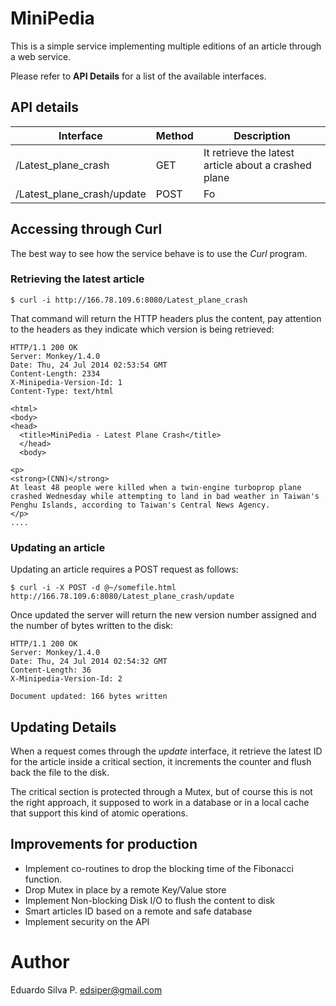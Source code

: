 # MiniPedia

This is a simple service implementing multiple editions of an article through
a web service.

Please refer to __API Details__ for a list of the available interfaces.

## API details

Interface | Method | Description |
----------|--------|-----|
/Latest_plane_crash| GET | It retrieve the latest article about a crashed plane   |
/Latest_plane_crash/update| POST | Fo |

## Accessing through Curl

The best way to see how the service behave is to use the _Curl_ program.

### Retrieving the latest article

```
$ curl -i http://166.78.109.6:8080/Latest_plane_crash
```

That command will return the HTTP headers plus the content, pay attention to the headers as they indicate which version is being retrieved:

```
HTTP/1.1 200 OK
Server: Monkey/1.4.0
Date: Thu, 24 Jul 2014 02:53:54 GMT
Content-Length: 2334
X-Minipedia-Version-Id: 1
Content-Type: text/html

<html>
<body>
<head>
  <title>MiniPedia - Latest Plane Crash</title>
  </head>
  <body>

<p>
<strong>(CNN)</strong>
At least 48 people were killed when a twin-engine turboprop plane crashed Wednesday while attempting to land in bad weather in Taiwan's Penghu Islands, according to Taiwan's Central News Agency.
</p>
....
```

### Updating an article

Updating an article requires a POST request as follows:

```
$ curl -i -X POST -d @~/somefile.html http://166.78.109.6:8080/Latest_plane_crash/update
```

Once updated the server will return the new version number assigned and the number of bytes written to the disk:

```
HTTP/1.1 200 OK
Server: Monkey/1.4.0
Date: Thu, 24 Jul 2014 02:54:32 GMT
Content-Length: 36
X-Minipedia-Version-Id: 2

Document updated: 166 bytes written
```

## Updating Details

When a request comes through the _update_ interface, it retrieve the latest ID for the article inside a critical section, it increments the counter and flush back the file to the disk.

The critical section is protected through a Mutex, but of course this is not the right approach, it supposed to work in a database or in a local cache that support this kind of atomic operations.

## Improvements for production

- Implement co-routines to drop the blocking time of the Fibonacci function.
- Drop Mutex in place by a remote Key/Value store
- Implement Non-blocking Disk I/O to flush the content to disk
- Smart articles ID based on a remote and safe database
- Implement security on the API

Author
======
Eduardo Silva P. <edsiper@gmail.com>

